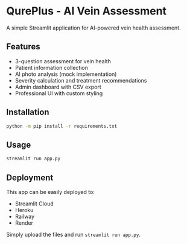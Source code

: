 # QurePlus - AI Vein Assessment

A simple Streamlit application for AI-powered vein health assessment.

## Features

- 3-question assessment for vein health
- Patient information collection
- AI photo analysis (mock implementation)
- Severity calculation and treatment recommendations
- Admin dashboard with CSV export
- Professional UI with custom styling

## Installation

```bash
python -m pip install -r requirements.txt
```

## Usage

```bash
streamlit run app.py
```

## Deployment

This app can be easily deployed to:
- Streamlit Cloud
- Heroku
- Railway
- Render

Simply upload the files and run `streamlit run app.py`.
